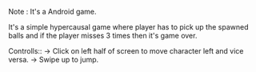 Note : It's a Android game.

It's a simple hypercausal game where player has to pick up the spawned balls and if the player misses 3 times then it's game over.

Controlls::
-> Click on left half of screen to move character left and vice versa.
-> Swipe up to jump.

